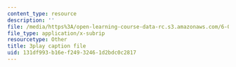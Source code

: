 ```yaml
---
content_type: resource
description: ''
file: /media/https%3A/open-learning-course-data-rc.s3.amazonaws.com/6-004-computation-structures-spring-2017/131df993b16ef24932461d2bdc0c2817_3VGZANOQXAM.srt
file_type: application/x-subrip
resourcetype: Other
title: 3play caption file
uid: 131df993-b16e-f249-3246-1d2bdc0c2817
---
```

